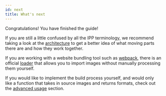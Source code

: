 ```yaml
---
id: next
title: What's next
---
```


Congratulations! You have finished the guide!

If you are still a little confused by all the IPP terminology, we recommend taking a look at the
[architecture](../concept/architecture.mdx) to get a better idea of what moving parts there are and
how they work together.

If you are working with a website bundling tool such as [webpack][webpack], there is an official
[loader](../webpack/overview.md) that allows you to import images without manually processing them
yourself.

If you would like to implement the build process yourself, and would only like a function that takes
in source images and returns formats, check out the [advanced usage](../advanced/overview.mdx)
section.

[webpack]: https://webpack.js.org/
